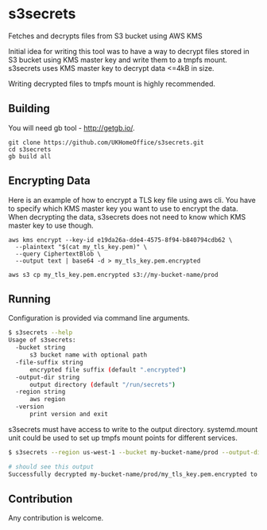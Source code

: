 # s3secrets
Fetches and decrypts files from S3 bucket using AWS KMS

Initial idea for writing this tool was to have a way to decrypt files stored in
S3 bucket using KMS master key and write them to a tmpfs mount. s3secrets uses
KMS master key to decrypt data <=4kB in size.

Writing decrypted files to tmpfs mount is highly recommended.

## Building
You will need gb tool - http://getgb.io/.

```
git clone https://github.com/UKHomeOffice/s3secrets.git
cd s3secrets
gb build all
```

## Encrypting Data
Here is an example of how to encrypt a TLS key file using aws cli. You have to
specify which KMS master key you want to use to encrypt the data. When
decrypting the data, s3secrets does not need to know which KMS master key to
use though.

```
aws kms encrypt --key-id e19da26a-dde4-4575-8f94-b840794cdb62 \
  --plaintext "$(cat my_tls_key.pem)" \
  --query CiphertextBlob \
  --output text | base64 -d > my_tls_key.pem.encrypted

aws s3 cp my_tls_key.pem.encrypted s3://my-bucket-name/prod
```

## Running
Configuration is provided via command line arguments.

```bash
$ s3secrets --help
Usage of s3secrets:
  -bucket string
      s3 bucket name with optional path
  -file-suffix string
      encrypted file suffix (default ".encrypted")
  -output-dir string
      output directory (default "/run/secrets")
  -region string
      aws region
  -version
      print version and exit
```

s3secrets must have access to write to the output directory. systemd.mount unit
could be used to set up tmpfs mount points for different services.

```bash
$ s3secrets --region us-west-1 --bucket my-bucket-name/prod --output-dir /etc/etcd2/tls

# should see this output
Successfully decrypted my-bucket-name/prod/my_tls_key.pem.encrypted to /etc/etcd2/tls/my_tls_key.pem
```

## Contribution
Any contribution is welcome.
